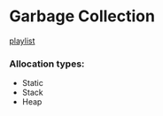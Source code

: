 # Garbage Collection
[playlist](https://www.youtube.com/watch?v=3nX2c9RISO0&list=PLGNbPb3dQJ_78SzVNadKkMloe4pVW7iBx)

### Allocation types:
- Static
- Stack
- Heap
